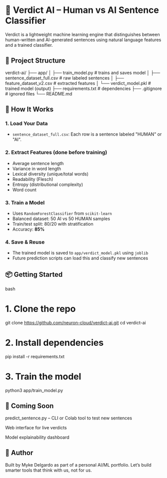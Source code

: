 # 🧠 Verdict AI – Human vs AI Sentence Classifier

Verdict is a lightweight machine learning engine that distinguishes between human-written and AI-generated sentences using natural language features and a trained classifier.

## 🚀 Project Structure

verdict-ai/
├── app/
│ ├── train_model.py # trains and saves model
│ ├── sentence_dataset_full.csv # raw labeled sentences
│ ├── feature_dataset_v2.csv # extracted features
│ └── verdict_model.pkl # trained model (output)
├── requirements.txt # dependencies
├── .gitignore # ignored files
└── README.md


## 🧩 How It Works

### 1. Load Your Data  
- `sentence_dataset_full.csv`: Each row is a sentence labeled "HUMAN" or "AI".

### 2. Extract Features (done before training)
- Average sentence length
- Variance in word length
- Lexical diversity (unique/total words)
- Readability (Flesch)
- Entropy (distributional complexity)
- Word count

### 3. Train a Model  
- Uses `RandomForestClassifier` from `scikit-learn`
- Balanced dataset: 50 AI vs 50 HUMAN samples
- Train/test split: 80/20 with stratification
- Accuracy: **85%**

### 4. Save & Reuse  
- The trained model is saved to `app/verdict_model.pkl` using `joblib`
- Future prediction scripts can load this and classify new sentences

## 📦 Getting Started

bash
# 1. Clone the repo
git clone https://github.com/neuron-cloud/verdict-ai.git
cd verdict-ai

# 2. Install dependencies
pip install -r requirements.txt

# 3. Train the model
python3 app/train_model.py

## 🔮 Coming Soon
predict_sentence.py – CLI or Colab tool to test new sentences

Web interface for live verdicts

Model explainability dashboard

## 🧠 Author
Built by Myke Delgardo as part of a personal AI/ML portfolio.
Let’s build smarter tools that think with us, not for us.
